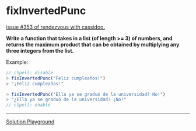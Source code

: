 # fixInvertedPunc

[issue #353 of rendezvous with cassidoo.](https://buttondown.email/cassidoo/archive/a-thousand-moments-that-i-had-just-taken-for/)

**Write a function that takes in a list (of length >= 3) of numbers,
and returns the maximum product that can be obtained by multiplying
any three integers from the list.**

Example:

```ts
// cSpell: disable
> fixInvertedPunc("Feliz cumpleaños!")
> "¡Feliz cumpleaños!"

> fixInvertedPunc("Ella ya se graduó de la universidad? No!")
> "¿Ella ya se graduó de la universidad? ¡No!"
// cSpell: enable
```

---

[Solution Playground](https://tsplay.dev/w6880m)
